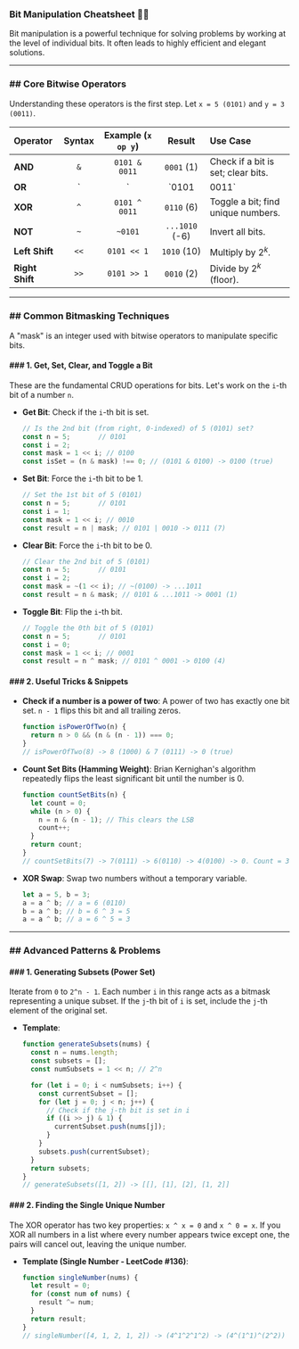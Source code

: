 ### Bit Manipulation Cheatsheet 🧙‍♂️

Bit manipulation is a powerful technique for solving problems by working at the level of individual bits. It often leads to highly efficient and elegant solutions.

---

### ## Core Bitwise Operators

Understanding these operators is the first step. Let `x = 5 (0101)` and `y = 3 (0011)`.

| Operator | Syntax | Example (`x op y`) | Result | Use Case |
| :--- | :---: | :---: | :---: | :--- |
| **AND** | `&` | `0101 & 0011` | `0001` (1) | Check if a bit is set; clear bits. |
| **OR** | `|` | `0101 | 0011` | `0111` (7) | Set a bit. |
| **XOR** | `^` | `0101 ^ 0011` | `0110` (6) | Toggle a bit; find unique numbers. |
| **NOT** | `~` | `~0101` | `...1010` (-6) | Invert all bits. |
| **Left Shift** | `<<` | `0101 << 1` | `1010` (10) | Multiply by $2^k$. |
| **Right Shift** | `>>` | `0101 >> 1` | `0010` (2) | Divide by $2^k$ (floor). |

---

### ## Common Bitmasking Techniques

A "mask" is an integer used with bitwise operators to manipulate specific bits.

#### ### 1. Get, Set, Clear, and Toggle a Bit
These are the fundamental CRUD operations for bits. Let's work on the `i`-th bit of a number `n`.

* **Get Bit**: Check if the `i`-th bit is set.
    ```javascript
    // Is the 2nd bit (from right, 0-indexed) of 5 (0101) set?
    const n = 5;       // 0101
    const i = 2;
    const mask = 1 << i; // 0100
    const isSet = (n & mask) !== 0; // (0101 & 0100) -> 0100 (true)
    ```

* **Set Bit**: Force the `i`-th bit to be 1.
    ```javascript
    // Set the 1st bit of 5 (0101)
    const n = 5;       // 0101
    const i = 1;
    const mask = 1 << i; // 0010
    const result = n | mask; // 0101 | 0010 -> 0111 (7)
    ```

* **Clear Bit**: Force the `i`-th bit to be 0.
    ```javascript
    // Clear the 2nd bit of 5 (0101)
    const n = 5;       // 0101
    const i = 2;
    const mask = ~(1 << i); // ~(0100) -> ...1011
    const result = n & mask; // 0101 & ...1011 -> 0001 (1)
    ```

* **Toggle Bit**: Flip the `i`-th bit.
    ```javascript
    // Toggle the 0th bit of 5 (0101)
    const n = 5;       // 0101
    const i = 0;
    const mask = 1 << i; // 0001
    const result = n ^ mask; // 0101 ^ 0001 -> 0100 (4)
    ```

#### ### 2. Useful Tricks & Snippets

* **Check if a number is a power of two**:
    A power of two has exactly one bit set. `n - 1` flips this bit and all trailing zeros.
    ```javascript
    function isPowerOfTwo(n) {
      return n > 0 && (n & (n - 1)) === 0;
    }
    // isPowerOfTwo(8) -> 8 (1000) & 7 (0111) -> 0 (true)
    ```

* **Count Set Bits (Hamming Weight)**:
    Brian Kernighan's algorithm repeatedly flips the least significant bit until the number is 0.
    ```javascript
    function countSetBits(n) {
      let count = 0;
      while (n > 0) {
        n = n & (n - 1); // This clears the LSB
        count++;
      }
      return count;
    }
    // countSetBits(7) -> 7(0111) -> 6(0110) -> 4(0100) -> 0. Count = 3.
    ```

* **XOR Swap**:
    Swap two numbers without a temporary variable.
    ```javascript
    let a = 5, b = 3;
    a = a ^ b; // a = 6 (0110)
    b = a ^ b; // b = 6 ^ 3 = 5
    a = a ^ b; // a = 6 ^ 5 = 3
    ```

---

### ## Advanced Patterns & Problems

#### ### 1. Generating Subsets (Power Set)
Iterate from `0` to `2^n - 1`. Each number `i` in this range acts as a bitmask representing a unique subset. If the `j`-th bit of `i` is set, include the `j`-th element of the original set.

* **Template**:
    ```javascript
    function generateSubsets(nums) {
      const n = nums.length;
      const subsets = [];
      const numSubsets = 1 << n; // 2^n

      for (let i = 0; i < numSubsets; i++) {
        const currentSubset = [];
        for (let j = 0; j < n; j++) {
          // Check if the j-th bit is set in i
          if ((i >> j) & 1) {
            currentSubset.push(nums[j]);
          }
        }
        subsets.push(currentSubset);
      }
      return subsets;
    }
    // generateSubsets([1, 2]) -> [[], [1], [2], [1, 2]]
    ```

#### ### 2. Finding the Single Unique Number
The XOR operator has two key properties: `x ^ x = 0` and `x ^ 0 = x`. If you XOR all numbers in a list where every number appears twice except one, the pairs will cancel out, leaving the unique number.

* **Template (Single Number - LeetCode #136)**:
    ```javascript
    function singleNumber(nums) {
      let result = 0;
      for (const num of nums) {
        result ^= num;
      }
      return result;
    }
    // singleNumber([4, 1, 2, 1, 2]) -> (4^1^2^1^2) -> (4^(1^1)^(2^2)) -> (4^0^0) -> 4
    ```
